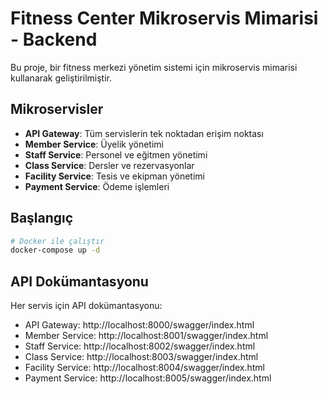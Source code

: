 # Fitness Center Mikroservis Mimarisi - Backend

Bu proje, bir fitness merkezi yönetim sistemi için mikroservis mimarisi kullanarak geliştirilmiştir.

## Mikroservisler

- **API Gateway**: Tüm servislerin tek noktadan erişim noktası
- **Member Service**: Üyelik yönetimi
- **Staff Service**: Personel ve eğitmen yönetimi
- **Class Service**: Dersler ve rezervasyonlar
- **Facility Service**: Tesis ve ekipman yönetimi
- **Payment Service**: Ödeme işlemleri

## Başlangıç

```bash
# Docker ile çalıştır
docker-compose up -d
```

## API Dokümantasyonu

Her servis için API dokümantasyonu:

- API Gateway: http://localhost:8000/swagger/index.html
- Member Service: http://localhost:8001/swagger/index.html
- Staff Service: http://localhost:8002/swagger/index.html
- Class Service: http://localhost:8003/swagger/index.html
- Facility Service: http://localhost:8004/swagger/index.html
- Payment Service: http://localhost:8005/swagger/index.html
